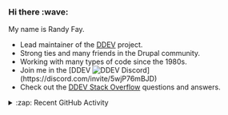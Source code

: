 
<h3>Hi there :wave:</h3>

My name is Randy Fay.

- Lead maintainer of the [DDEV](https://github.com/ddev/ddev) project.
- Strong ties and many friends in the Drupal community.
- Working with many types of code since the 1980s.
- Join me in the [DDEV ![DDEV Discord](https://img.shields.io/discord/664580571770388500?color=7289da&label=discord&logo=discord&logoColor=white_)](https://discord.com/invite/5wjP76mBJD)
- Check out the [DDEV Stack Overflow](https://stackoverflow.com/tags/ddev) questions and answers.

<details>
  <summary>:zap: Recent GitHub Activity</summary>

<!--RECENT_ACTIVITY:start-->
1. 💬 Commented on [#7011](https://github.com/ddev/ddev/pull/7011#issuecomment-2676165144) in [ddev/ddev](https://github.com/ddev/ddev)<br>
2. 💬 Commented on [#6](https://github.com/tyler36/ddev-gitpod-setup/issues/6#issuecomment-2674651856) in [tyler36/ddev-gitpod-setup](https://github.com/tyler36/ddev-gitpod-setup)<br>
3. 💬 Commented on [#504](https://github.com/perftools/xhgui/issues/504#issuecomment-2674579842) in [perftools/xhgui](https://github.com/perftools/xhgui)<br>
4. 💬 Commented on [#85](https://github.com/laravel/vs-code-extension/issues/85#issuecomment-2674576993) in [laravel/vs-code-extension](https://github.com/laravel/vs-code-extension)<br>
5. 💬 Commented on [#43](https://github.com/ddev/ddev-minio/pull/43#issuecomment-2674571654) in [ddev/ddev-minio](https://github.com/ddev/ddev-minio)<br>
6. 💬 Commented on [#7007](https://github.com/ddev/ddev/pull/7007#issuecomment-2673378968) in [ddev/ddev](https://github.com/ddev/ddev)<br>
7. 💬 Commented on [#31](https://github.com/ddev/ddev-adminer/issues/31#issuecomment-2673051488) in [ddev/ddev-adminer](https://github.com/ddev/ddev-adminer)<br>
8. 🔴 Requested changes in [#7006](https://github.com/ddev/ddev/pull/7006#pullrequestreview-2631441724) in [ddev/ddev](https://github.com/ddev/ddev)<br>
9. 💬 Commented on [#7006](https://github.com/ddev/ddev/pull/7006#discussion_r1964534535) in [ddev/ddev](https://github.com/ddev/ddev)<br>
10. 💬 Commented on [#7006](https://github.com/ddev/ddev/pull/7006#discussion_r1964514343) in [ddev/ddev](https://github.com/ddev/ddev)<br>
11. 💬 Commented on [#7006](https://github.com/ddev/ddev/pull/7006#discussion_r1964529056) in [ddev/ddev](https://github.com/ddev/ddev)<br>
12. 💬 Commented on [#31](https://github.com/ddev/ddev-adminer/issues/31#issuecomment-2672991839) in [ddev/ddev-adminer](https://github.com/ddev/ddev-adminer)<br>
13. 💬 Commented on [#7009](https://github.com/ddev/ddev/pull/7009#issuecomment-2672454831) in [ddev/ddev](https://github.com/ddev/ddev)<br>
14. 💬 Commented on [#7009](https://github.com/ddev/ddev/pull/7009#issuecomment-2672439633) in [ddev/ddev](https://github.com/ddev/ddev)<br>
15. 💬 Commented on [#6441](https://github.com/ddev/ddev/issues/6441#issuecomment-2672079803) in [ddev/ddev](https://github.com/ddev/ddev)<br>
16. 💬 Commented on [#6441](https://github.com/ddev/ddev/issues/6441#issuecomment-2672077276) in [ddev/ddev](https://github.com/ddev/ddev)<br>
17. 💬 Commented on [#7003](https://github.com/ddev/ddev/issues/7003#issuecomment-2672059213) in [ddev/ddev](https://github.com/ddev/ddev)<br>
18. 💬 Commented on [#85](https://github.com/laravel/vs-code-extension/issues/85#issuecomment-2671916801) in [laravel/vs-code-extension](https://github.com/laravel/vs-code-extension)<br>
19. 💪 Opened PR [#7009](https://github.com/ddev/ddev/pull/7009) in [ddev/ddev](https://github.com/ddev/ddev)<br>
20. 💬 Commented on [#85](https://github.com/laravel/vs-code-extension/issues/85#issuecomment-2671882847) in [laravel/vs-code-extension](https://github.com/laravel/vs-code-extension)<br>
<!--RECENT_ACTIVITY:end-->

</details>
